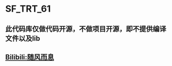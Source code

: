 # SF_TRT_61
 
## 此代码库仅做代码开源，不做项目开源，即不提供编译文件以及lib

## [Bilibili:随风而息](https://space.bilibili.com/120366874)
